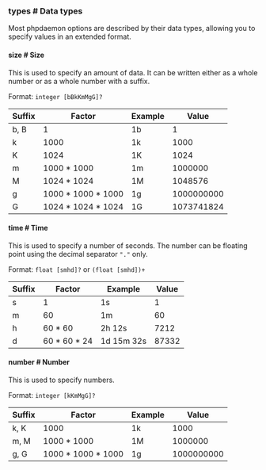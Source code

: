 ### types # Data types

Most phpdaemon options are described by their data types, allowing you to specify values in an extended format.

#### size # Size
This is used to specify an amount of data. It can be written either as a whole number or as a whole number with a suffix.

Format: `integer [bBkKmMgG]?`

| Suffix | Factor | Example | Value |
|--|--|--|--|
| b, B | 1 | 1b | 1 |
| k | 1000 | 1k | 1000 |
| K | 1024 | 1K | 1024 |
| m | 1000 * 1000 | 1m | 1000000 |
| M | 1024 * 1024 | 1M | 1048576 |
| g | 1000 \* 1000 * 1000 | 1g | 1000000000 |
| G | 1024 \* 1024 * 1024 | 1G | 1073741824 |

#### time # Time
This is used to specify a number of seconds. The number can be floating point using the decimal separator `"."` only.

Format: `float [smhd]?` or `(float [smhd])+`

| Suffix | Factor | Example | Value |
|--|--|--|--|
| s | 1 | 1s | 1 |
| m | 60 | 1m | 60 |
| h | 60 * 60 | 2h 12s | 7212 |
| d | 60 \* 60 * 24 | 1d 15m 32s | 87332 |

#### number # Number
This is used to specify numbers.

Format: `integer [kKmMgG]?`

| Suffix | Factor | Example | Value |
|--|--|--|--|
| k, K | 1000 | 1k | 1000 |
| m, M | 1000 * 1000 | 1M | 1000000 |
| g, G | 1000 \* 1000 * 1000 | 1g | 1000000000 |
